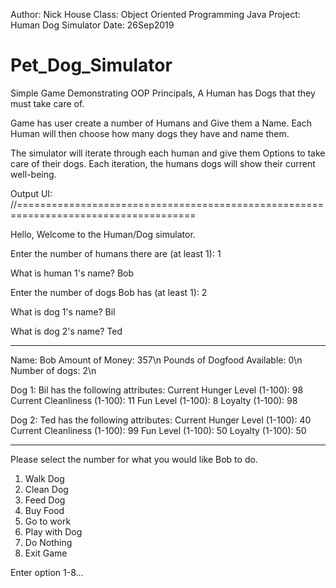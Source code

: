 Author: Nick House
Class: Object Oriented Programming Java
Project: Human Dog Simulator
Date: 26Sep2019

# Pet_Dog_Simulator
Simple Game Demonstrating OOP Principals, A Human has Dogs that they must take care of. 


Game has user create a number of Humans and Give them a Name. 
Each Human will then choose how many dogs they have and name them. 

The simulator will iterate through each human and give them Options to take care of their dogs.
Each iteration, the humans dogs will show their current well-being. 

 Output UI:
//=====================================================================================


Hello, Welcome to the Human/Dog simulator. 

Enter the number of humans there are (at least 1): 
1

What is human 1's name? 
Bob

Enter the number of dogs Bob has (at least 1): 
2

What is dog 1's name? 
Bil

What is dog 2's name? 
Ted

********************************************
Name: Bob
Amount of Money: 357\n
Pounds of Dogfood Available: 0\n
Number of dogs: 2\n

Dog 1: Bil has the following attributes: 
Current Hunger Level (1-100): 98
Current Cleanliness (1-100): 11
Fun Level (1-100): 8
Loyalty (1-100): 98

Dog 2: Ted has the following attributes: 
Current Hunger Level (1-100): 40
Current Cleanliness (1-100): 99
Fun Level (1-100): 50
Loyalty (1-100): 50
********************************************

Please select the number for what you would like Bob to do. 
1) Walk Dog 
2) Clean Dog 
3) Feed Dog 
4) Buy Food 
5) Go to work 
6) Play with Dog 
7) Do Nothing 
8) Exit Game

Enter option 1-8...
